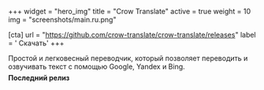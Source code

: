 +++
widget = "hero_img"
title = "Crow Translate"
active = true
weight = 10
img = "screenshots/main.ru.png"

[cta]
  url = "https://github.com/crow-translate/crow-translate/releases"
  label = '<i class="fas fa-download"></i> Скачать'
+++

Простой и легковесный переводчик, который позволяет переводить и озвучивать текст с помощью Google, Yandex и Bing.

<div style="margin-top: -0.5rem;">
  <b><a id="academic-release" data-repo="crow-translate/crow-translate">
  Последний релиз <!-- V -->
  </a></b>
</div>
<script async defer src="https://buttons.github.io/buttons.js"></script>
